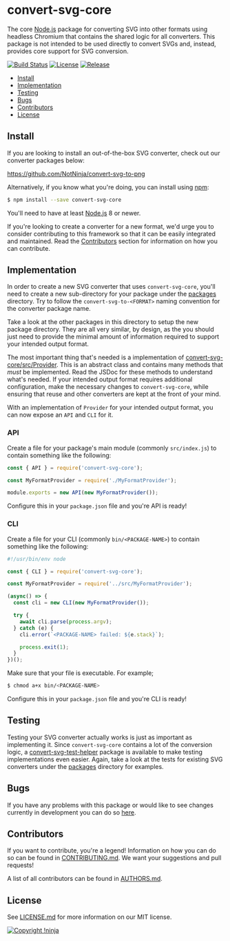 # convert-svg-core

The core [Node.js](https://nodejs.org) package for converting SVG into other formats using headless Chromium that
contains the shared logic for all converters. This package is not intended to be used directly to convert SVGs and,
instead, provides core support for SVG conversion.

[![Build Status](https://img.shields.io/travis/NotNinja/convert-svg-to-png/develop.svg?style=flat-square)](https://travis-ci.org/NotNinja/convert-svg-to-png)
[![License](https://img.shields.io/github/license/NotNinja/convert-svg-to-png.svg?style=flat-square)](https://github.com/NotNinja/convert-svg-to-png/blob/master/LICENSE.md)
[![Release](https://img.shields.io/github/release/NotNinja/convert-svg-to-png.svg?style=flat-square)](https://github.com/NotNinja/convert-svg-to-png/tree/master/packages/convert-svg-core)

* [Install](#install)
* [Implementation](#implementation)
* [Testing](#testing)
* [Bugs](#bugs)
* [Contributors](#contributors)
* [License](#license)

## Install

If you are looking to install an out-of-the-box SVG converter, check out our converter packages below:

https://github.com/NotNinja/convert-svg-to-png

Alternatively, if you know what you're doing, you can install using [npm](https://www.npmjs.com):

``` bash
$ npm install --save convert-svg-core
```

You'll need to have at least [Node.js](https://nodejs.org) 8 or newer.

If you're looking to create a converter for a new format, we'd urge you to consider contributing to this framework so
that it can be easily integrated and maintained. Read the [Contributors](#contributors) section for information on how
you can contribute.

## Implementation

In order to create a new SVG converter that uses `convert-svg-core`, you'll need to create a new sub-directory for your
package under the [packages](https://github.com/NotNinja/convert-svg-to-png/tree/master/packages) directory. Try to
follow the `convert-svg-to-<FORMAT>` naming convention for the converter package name.

Take a look at the other packages in this directory to setup the new package directory. They are all very similar, by
design, as the you should just need to provide the minimal amount of information required to support your intended
output format.

The most important thing that's needed is a implementation of
[convert-svg-core/src/Provider](https://github.com/NotNinja/convert-svg-to-png/blob/master/packages/convert-svg-core/src/Provider.js).
This is an abstract class and contains many methods that *must* be implemented. Read the JSDoc for these methods to
understand what's needed. If your intended output format requires additional configuration, make the necessary changes
to `convert-svg-core`, while ensuring that reuse and other converters are kept at the front of your mind.

With an implementation of `Provider` for your intended output format, you can now expose an `API` and `CLI` for it.

### API

Create a file for your package's main module (commonly `src/index.js`) to contain something like the following:

``` javascript
const { API } = require('convert-svg-core');

const MyFormatProvider = require('./MyFormatProvider');

module.exports = new API(new MyFormatProvider());
```  

Configure this in your `package.json` file and you're API is ready!

### CLI

Create a file for your CLI (commonly `bin/<PACKAGE-NAME>`) to contain something like the following:

``` javascript
#!/usr/bin/env node

const { CLI } = require('convert-svg-core');

const MyFormatProvider = require('../src/MyFormatProvider');

(async() => {
  const cli = new CLI(new MyFormatProvider());

  try {
    await cli.parse(process.argv);
  } catch (e) {
    cli.error(`<PACKAGE-NAME> failed: ${e.stack}`);

    process.exit(1);
  }
})();
```

Make sure that your file is executable. For example;

``` bash
$ chmod a+x bin/<PACKAGE-NAME>
```

Configure this in your `package.json` file and you're CLI is ready!

## Testing

Testing your SVG converter actually works is just as important as implementing it. Since `convert-svg-core` contains a
lot of the conversion logic, a
[convert-svg-test-helper](https://github.com/NotNinja/convert-svg-to-png/packages/convert-svg-test-helper) package is
available to make testing implementations even easier. Again, take a look at the tests for existing SVG converters
under the [packages](https://github.com/NotNinja/convert-svg-to-png/tree/master/packages) directory for examples.

## Bugs

If you have any problems with this package or would like to see changes currently in development you can do so
[here](https://github.com/NotNinja/convert-svg-to-png/issues).

## Contributors

If you want to contribute, you're a legend! Information on how you can do so can be found in
[CONTRIBUTING.md](https://github.com/NotNinja/convert-svg-to-png/blob/master/CONTRIBUTING.md). We want your suggestions
and pull requests!

A list of all contributors can be found in
[AUTHORS.md](https://github.com/NotNinja/convert-svg-to-png/blob/master/AUTHORS.md).

## License

See [LICENSE.md](https://github.com/NotNinja/convert-svg-to-png/raw/master/LICENSE.md) for more information on our MIT
license.

[![Copyright !ninja](https://cdn.rawgit.com/NotNinja/branding/master/assets/copyright/base/not-ninja-copyright-186x25.png)](https://not.ninja)

